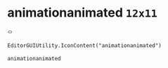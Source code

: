 # animationanimated `12x11`
<img src="/img/animationanimated.png" width=12 height=11>

``` CSharp
EditorGUIUtility.IconContent("animationanimated")
```
```
animationanimated
```
